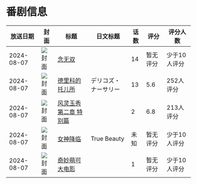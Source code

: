 # 番剧信息

|放送日期|封面|标题|日文标题|话数|评分|评分人数|
|---|---|---|---|---|---|---|
|2024-08-07|![封面](https://lain.bgm.tv/pic/cover/c/8e/6a/434802_lt31E.jpg)|[念无双](https://bangumi.tv/subject/434802)||14|暂无评分|少于10人评分|
|2024-08-07|![封面](https://lain.bgm.tv/pic/cover/c/b7/15/448879_b6Jb9.jpg)|[德里科的托儿所](https://bangumi.tv/subject/448879)|デリコズ・ナーサリー|13|5.6|252人评分|
|2024-08-07|![封面](https://lain.bgm.tv/pic/cover/c/3a/48/454033_hznZY.jpg)|[风灵玉秀 第二章 特别篇](https://bangumi.tv/subject/454033)||2|6.8|213人评分|
|2024-08-07|![封面](https://lain.bgm.tv/pic/cover/c/7b/14/465889_2V125.jpg)|[女神降临](https://bangumi.tv/subject/465889)|True Beauty|未知|暂无评分|少于10人评分|
|2024-08-07|![封面](https://lain.bgm.tv/pic/cover/c/4d/d6/501538_j3YYF.jpg)|[奇妙萌可大电影](https://bangumi.tv/subject/501538)||1|暂无评分|少于10人评分|
